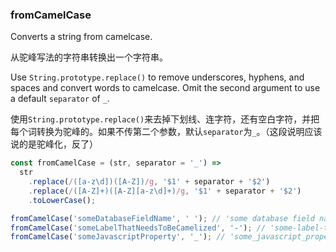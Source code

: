 ### fromCamelCase

Converts a string from camelcase.

从驼峰写法的字符串转换出一个字符串。

Use `String.prototype.replace()` to remove underscores, hyphens, and spaces and convert words to camelcase.
Omit the second argument to use a default `separator` of `_`.

使用`String.prototype.replace()`来去掉下划线、连字符，还有空白字符，并把每个词转换为驼峰的。如果不传第二个参数，默认`separator`为`_`。（这段说明应该说的是驼峰化，反了）

```js
const fromCamelCase = (str, separator = '_') =>
  str
    .replace(/([a-z\d])([A-Z])/g, '$1' + separator + '$2')
    .replace(/([A-Z]+)([A-Z][a-z\d]+)/g, '$1' + separator + '$2')
    .toLowerCase();
```

```js
fromCamelCase('someDatabaseFieldName', ' '); // 'some database field name'
fromCamelCase('someLabelThatNeedsToBeCamelized', '-'); // 'some-label-that-needs-to-be-camelized'
fromCamelCase('someJavascriptProperty', '_'); // 'some_javascript_property'
```
